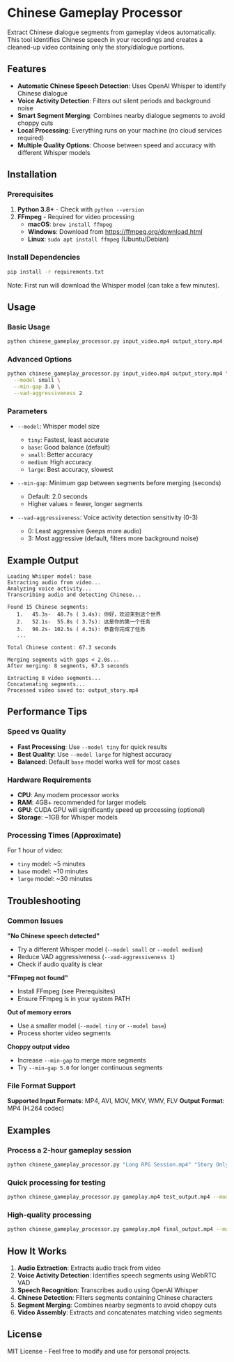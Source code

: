 # Chinese Gameplay Processor

Extract Chinese dialogue segments from gameplay videos automatically. This tool identifies Chinese speech in your recordings and creates a cleaned-up video containing only the story/dialogue portions.

## Features

- **Automatic Chinese Speech Detection**: Uses OpenAI Whisper to identify Chinese dialogue
- **Voice Activity Detection**: Filters out silent periods and background noise
- **Smart Segment Merging**: Combines nearby dialogue segments to avoid choppy cuts
- **Local Processing**: Everything runs on your machine (no cloud services required)
- **Multiple Quality Options**: Choose between speed and accuracy with different Whisper models

## Installation

### Prerequisites

1. **Python 3.8+** - Check with `python --version`
2. **FFmpeg** - Required for video processing
   - **macOS**: `brew install ffmpeg`
   - **Windows**: Download from https://ffmpeg.org/download.html
   - **Linux**: `sudo apt install ffmpeg` (Ubuntu/Debian)

### Install Dependencies

```bash
pip install -r requirements.txt
```

Note: First run will download the Whisper model (can take a few minutes).

## Usage

### Basic Usage

```bash
python chinese_gameplay_processor.py input_video.mp4 output_story.mp4
```

### Advanced Options

```bash
python chinese_gameplay_processor.py input_video.mp4 output_story.mp4 \
  --model small \
  --min-gap 3.0 \
  --vad-aggressiveness 2
```

### Parameters

- `--model`: Whisper model size
  - `tiny`: Fastest, least accurate
  - `base`: Good balance (default)
  - `small`: Better accuracy
  - `medium`: High accuracy
  - `large`: Best accuracy, slowest

- `--min-gap`: Minimum gap between segments before merging (seconds)
  - Default: 2.0 seconds
  - Higher values = fewer, longer segments

- `--vad-aggressiveness`: Voice activity detection sensitivity (0-3)
  - 0: Least aggressive (keeps more audio)
  - 3: Most aggressive (default, filters more background noise)

## Example Output

```
Loading Whisper model: base
Extracting audio from video...
Analyzing voice activity...
Transcribing audio and detecting Chinese...

Found 15 Chinese segments:
   1.   45.3s-  48.7s ( 3.4s): 你好，欢迎来到这个世界
   2.   52.1s-  55.8s ( 3.7s): 这是你的第一个任务
   3.   98.2s- 102.5s ( 4.3s): 恭喜你完成了任务
   ...

Total Chinese content: 67.3 seconds

Merging segments with gaps < 2.0s...
After merging: 8 segments, 67.3 seconds

Extracting 8 video segments...
Concatenating segments...
Processed video saved to: output_story.mp4
```

## Performance Tips

### Speed vs Quality

- **Fast Processing**: Use `--model tiny` for quick results
- **Best Quality**: Use `--model large` for highest accuracy
- **Balanced**: Default `base` model works well for most cases

### Hardware Requirements

- **CPU**: Any modern processor works
- **RAM**: 4GB+ recommended for larger models
- **GPU**: CUDA GPU will significantly speed up processing (optional)
- **Storage**: ~1GB for Whisper models

### Processing Times (Approximate)

For 1 hour of video:
- `tiny` model: ~5 minutes
- `base` model: ~10 minutes  
- `large` model: ~30 minutes

## Troubleshooting

### Common Issues

**"No Chinese speech detected"**
- Try a different Whisper model (`--model small` or `--model medium`)
- Reduce VAD aggressiveness (`--vad-aggressiveness 1`)
- Check if audio quality is clear

**"FFmpeg not found"**
- Install FFmpeg (see Prerequisites)
- Ensure FFmpeg is in your system PATH

**Out of memory errors**
- Use a smaller model (`--model tiny` or `--model base`)
- Process shorter video segments

**Choppy output video**
- Increase `--min-gap` to merge more segments
- Try `--min-gap 5.0` for longer continuous segments

### File Format Support

**Supported Input Formats**: MP4, AVI, MOV, MKV, WMV, FLV
**Output Format**: MP4 (H.264 codec)

## Examples

### Process a 2-hour gameplay session
```bash
python chinese_gameplay_processor.py "Long RPG Session.mp4" "Story Only.mp4" --model medium --min-gap 3.0
```

### Quick processing for testing
```bash
python chinese_gameplay_processor.py gameplay.mp4 test_output.mp4 --model tiny
```

### High-quality processing
```bash
python chinese_gameplay_processor.py gameplay.mp4 final_output.mp4 --model large --min-gap 1.0
```

## How It Works

1. **Audio Extraction**: Extracts audio track from video
2. **Voice Activity Detection**: Identifies speech segments using WebRTC VAD
3. **Speech Recognition**: Transcribes audio using OpenAI Whisper
4. **Chinese Detection**: Filters segments containing Chinese characters
5. **Segment Merging**: Combines nearby segments to avoid choppy cuts
6. **Video Assembly**: Extracts and concatenates matching video segments

## License

MIT License - Feel free to modify and use for personal projects.